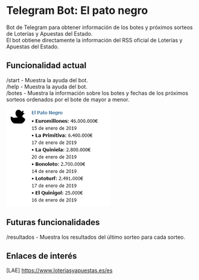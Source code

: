 # Telegram Bot: El pato negro
Bot de Telegram para obtener información de los botes y próximos sorteos de Loterías y Apuestas del Estado.  
El bot obtiene directamente la información del RSS oficial de Loterías y Apuestas del Estado.

## Funcionalidad actual
/start  - Muestra la ayuda del bot.  
/help   - Muestra la ayuda del bot.  
/botes  - Muestra la información sobre los botes y fechas de los próximos sorteos ordenados por el bote de mayor a menor.  

![Respuesta del comando /botes](ludopatonegro-botes.PNG) 

## Futuras funcionalidades
/resultados   - Muestra los resultados del último sorteo para cada sorteo.

## Enlaces de interés
[LAE] https://www.loteriasyapuestas.es/es
